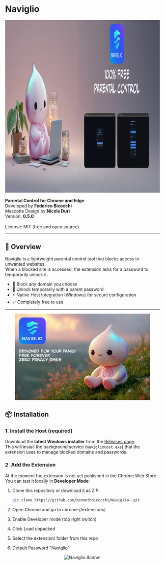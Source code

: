 # Naviglio

<p align="center">
  <img src="naviglio_banner2_eng.png" alt="Naviglio Banner" width="1400" height="560"/>
</p>

**Parental Control for Chrome and Edge**</br>
Developed by **Federico Bicocchi**</br>
Mascotte Design by **Nicole Durì**</br>
Version: **0.5.0**</br>  
License: MIT (free and open source)</br>

---

## 📖 Overview
Naviglio is a lightweight parental control tool that blocks access to unwanted websites.  
When a blocked site is accessed, the extension asks for a password to temporarily unlock it.  

- 🚫 Block any domain you choose  
- 🔑 Unlock temporarily with a parent password  
- ⚡ Native Host integration (Windows) for secure configuration  
- ✅ Completely free to use  

---

<p align="center">
  <img src="naviglio_banner_eng.png" alt="Naviglio Banner" width="440" height="280"/>
</p>

## 📦 Installation

### 1. Install the Host (required)
Download the **latest Windows installer** from the [Releases page](../../releases).  
This will install the background service (`NaviglioHost.exe`) that the extension uses to manage blocked domains and passwords.

### 2. Add the Extension
At the moment the extension is not yet published in the Chrome Web Store.  
You can test it locally in **Developer Mode**:

1. Clone this repository or download it as ZIP:  
   ```bash
   git clone https://github.com/kennethbicocchi/Naviglio-.git

2. Open Chrome and go to chrome://extensions/

3. Enable Developer mode (top right switch)

4. Click Load unpacked

5. Select the extension/ folder from this repo

6. Default Password "Naviglio"

<p align="center">
  <img src="naviglio_banner3_eng.png" alt="Naviglio Banner" width="1280" height="800"/>
</p>
